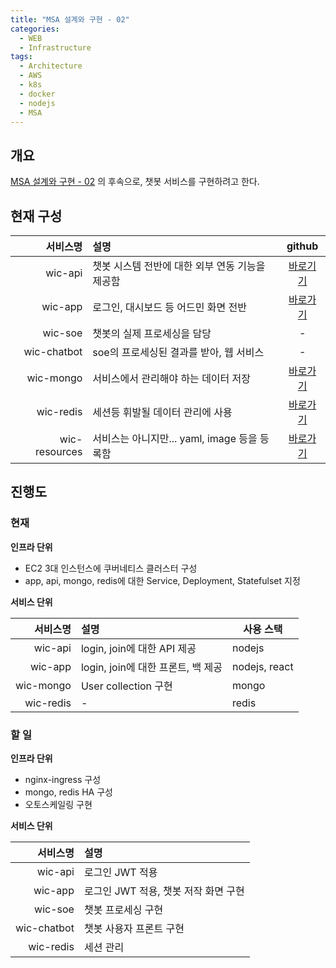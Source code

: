 ```yaml
---
title: "MSA 설계와 구현 - 02"
categories: 
  - WEB
  - Infrastructure
tags:
  - Architecture
  - AWS
  - k8s
  - docker
  - nodejs
  - MSA
---
```

## 개요
[MSA 설계와 구현 - 02](https://wichan7.github.io/web/infrastructure/msa-01/) 의 후속으로, 챗봇 서비스를 구현하려고 한다.

## 현재 구성

서비스명|설명|github
---:|:---|:---:
wic-api|챗봇 시스템 전반에 대한 외부 연동 기능을 제공함|[바로기기](https://github.com/wichan7/wic-api.git)
wic-app|로그인, 대시보드 등 어드민 화면 전반|[바로가기](https://github.com/wichan7/wic-app.git)
wic-soe|챗봇의 실제 프로세싱을 담당|-
wic-chatbot|soe의 프로세싱된 결과를 받아, 웹 서비스|-
wic-mongo|서비스에서 관리해야 하는 데이터 저장|[바로가기](https://github.com/wichan7/wic-mongo.git)
wic-redis|세션등 휘발될 데이터 관리에 사용|[바로가기](https://github.com/wichan7/wic-redis.git)
wic-resources|서비스는 아니지만... yaml, image 등을 등록함|[바로가기](https://github.com/wichan7/wic-resources.git)

## 진행도
### 현재
**인프라 단위**  

* EC2 3대 인스턴스에 쿠버네티스 클러스터 구성
* app, api, mongo, redis에 대한 Service, Deployment, Statefulset 지정  

**서비스 단위**

서비스명|설명|사용 스택
---:|:---|---
wic-api|login, join에 대한 API 제공|nodejs
wic-app|login, join에 대한 프론트, 백 제공|nodejs, react
wic-mongo|User collection 구현|mongo
wic-redis|-|redis

### 할 일
**인프라 단위**  

* nginx-ingress 구성
* mongo, redis HA 구성
* 오토스케일링 구현

**서비스 단위**

서비스명|설명
---:|:---
wic-api|로그인 JWT 적용
wic-app|로그인 JWT 적용, 챗봇 저작 화면 구현
wic-soe|챗봇 프로세싱 구현
wic-chatbot|챗봇 사용자 프론트 구현
wic-redis|세션 관리